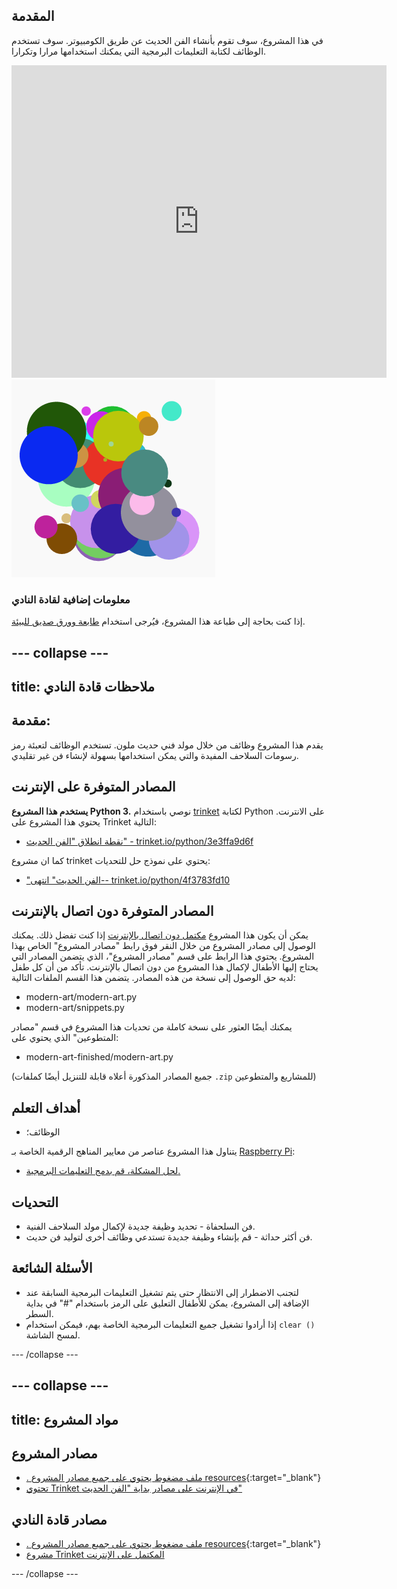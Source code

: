 ## المقدمة

في هذا المشروع، سوف تقوم بأنشاء الفن الحديث عن طريق الكومبيوتر. سوف تستخدم الوظائف لكتابة التعليمات البرمجية التي يمكنك استخدامها مرارا وتكرارا.

<div class="trinket">
  <iframe src="https://trinket.io/embed/python/47bbc2fc2b?outputOnly=true&start=result" width="600" height="500" frameborder="0" marginwidth="0" marginheight="0" allowfullscreen>
  </iframe>
  <img src="images/modern-finished.png">
</div>

### معلومات إضافية لقادة النادي

إذا كنت بحاجة إلى طباعة هذا المشروع، فيُرجى استخدام [طابعة وورق صديق للبيئة](https://projects.raspberrypi.org/ar-SA/projects/modern-art/print).

--- collapse ---
---
title: ملاحظات قادة النادي
---

## مقدمة:

يقدم هذا المشروع وظائف من خلال مولد فني حديث ملون. تستخدم الوظائف لتعبئة رمز رسومات السلاحف المفيدة والتي يمكن استخدامها بسهولة لإنشاء فن غير تقليدي.

## المصادر المتوفرة على الإنترنت

**يستخدم هذا المشروع Python 3.** نوصي باستخدام [trinket](https://trinket.io/) لكتابة Python على الانترنت. يحتوي هذا المشروع على Trinket التالية:

* [نقطة انطلاق "الفن الحديث" - trinket.io/python/3e3ffa9d6f](https://trinket.io/python/3e3ffa9d6f)

كما ان مشروع trinket يحتوي على نموذج حل للتحديات:

* ["الفن الحديث" انتهى-- trinket.io/python/4f3783fd10](https://trinket.io/python/4f3783fd10)

## المصادر المتوفرة دون اتصال بالإنترنت

يمكن أن يكون هذا المشروع [مكتمل دون اتصال بالإنترنت](https://www.codeclubprojects.org/en-GB/resources/python-working-offline/) إذا كنت تفضل ذلك. يمكنك الوصول إلى مصادر المشروع من خلال النقر فوق رابط "مصادر المشروع" الخاص بهذا المشروع. يحتوي هذا الرابط على قسم "مصادر المشروع"، الذي يتضمن المصادر التي يحتاج إليها الأطفال لإكمال هذا المشروع من دون اتصال بالإنترنت. تأكد من أن كل طفل لديه حق الوصول إلى نسخة من هذه المصادر. يتضمن هذا القسم الملفات التالية:

* modern-art/modern-art.py
* modern-art/snippets.py

يمكنك أيضًا العثور على نسخة كاملة من تحديات هذا المشروع في قسم "مصادر المتطوعين" الذي يحتوي على:

* modern-art-finished/modern-art.py

(جميع المصادر المذكورة أعلاه قابلة للتنزيل أيضًا كملفات `.zip` للمشاريع والمتطوعين)

## أهداف التعلم

* الوظائف؛

يتناول هذا المشروع عناصر من معايير المناهج الرقمية الخاصة بـ [Raspberry Pi](https://rpf.io/curriculum):

* [لحل المشكلة، قم بدمج التعليمات البرمجية.](https://www.raspberrypi.org/curriculum/programming/builder)

## التحديات

* فن السلحفاة - تحديد وظيفة جديدة لإكمال مولد السلاحف الفنية.
* فن أكثر حداثة - قم بإنشاء وظيفة جديدة تستدعي وظائف أخرى لتوليد فن حديث.

## الأسئلة الشائعة

* لتجنب الاضطرار إلى الانتظار حتى يتم تشغيل التعليمات البرمجية السابقة عند الإضافة إلى المشروع، يمكن للأطفال التعليق على الرمز باستخدام "#" في بداية السطر.
* إذا أرادوا تشغيل جميع التعليمات البرمجية الخاصة بهم، فيمكن استخدام `clear ()` لمسح الشاشة. 

--- /collapse ---

--- collapse ---
---
title: مواد المشروع
---

## مصادر المشروع

* [. ملف مضغوط يحتوي على جميع مصادر المشروع resources](https://rpf.io/p/ar-SA/modern-art-go){:target="_blank"}
* [تحتوي Trinket في الإنترنت على مصادر بداية "الفن الحديث"](https://trinket.io/python/3e3ffa9d6f)

## مصادر قادة النادي

* [. ملف مضغوط يحتوي على جميع مصادر المشروع resources](https://rpf.io/p/ar-SA/modern-art-get){:target="_blank"}
* [مشروع Trinket المكتمل على الإنترنت](https://trinket.io/python/4f3783fd10)

--- /collapse ---
